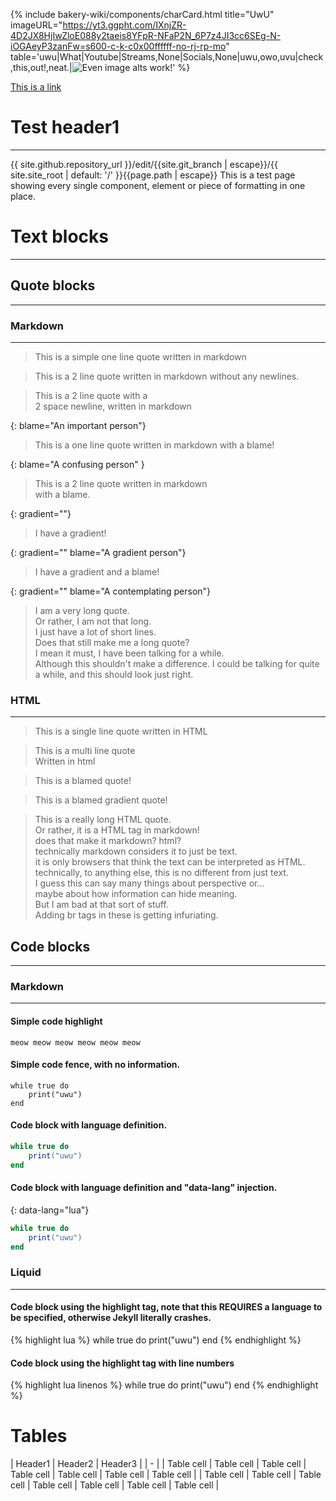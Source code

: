 {% include bakery-wiki/components/charCard.html title="UwU" imageURL="https://yt3.ggpht.com/IXnjZR-4D2JX8HjIwZloE088y2taeis8YFpR-NFaP2N_6P7z4JI3cc6SEg-N-iOGAeyP3zanFw=s600-c-k-c0x00ffffff-no-rj-rp-mo" table='uwu|What|Youtube|Streams,None|Socials,None|uwu,owo,uvu|check,this,out!,neat.|<img src="https://s3-eu-west-2.amazonaws.com/photos.thearticle.com/app/production/articles/2839/cover_desktop_the-rise-and-fall-of-the-fax-machine.jpg" title="Spooky." alt="Even image alts work!">' %}

[This is a link](example)  
# Test header1
---
{{ site.github.repository_url }}/edit/{{site.git_branch | escape}}/{{ site.site_root | default: '/' }}{{page.path | escape}}
This is a test page showing every single component, element or piece of formatting in one place.

# Text blocks
---
## Quote blocks
---
### Markdown
---
> This is a simple one line quote written in markdown

> This is a 2 line quote
> written in markdown without any newlines.

> This is a 2 line quote with a  
> 2 space newline, written in markdown

{: blame="An important person"}
> This is a one line quote written in markdown with a blame!

{: blame="A confusing person" }
> This is a 2 line quote written in markdown  
> with a blame.

{: gradient=""}
> I have a gradient!

{: gradient="" blame="A gradient person"}
> I have a gradient and a blame!

{: gradient="" blame="A contemplating person"}
> I am a very long quote.  
> Or rather, I am not that long.  
> I just have a lot of short lines.  
> Does that still make me a long quote?  
> I mean it must, I have been talking for a while.  
> Although this shouldn't make a difference.
> I could be talking for quite a while, and this should look just right.

### HTML
---
<blockquote>This is a single line quote written in HTML</blockquote>
<blockquote>This is a multi line quote<br>Written in html</blockquote>
<blockquote blame="A HTML person">This is a blamed quote!</blockquote>
<blockquote blame="A HTML person, fading away" gradient>This is a blamed gradient quote!</blockquote>
<blockquote blame="A person with a new pespective." >
    This is a really long HTML quote.<br>
    Or rather, it is a HTML tag in markdown!<br>
    does that make it markdown? html?<br>
    technically markdown considers it to just be text.<br>
    it is only browsers that think the text can be interpreted as HTML.<br>
    technically, to anything else, this is no different from just text.<br>
    I guess this can say many things about perspective or...<br>
    maybe about how information can hide meaning.<br>
    But I am bad at that sort of stuff.<br>
    Adding br tags in these is getting infuriating.<br>
</blockquote>

## Code blocks
---
### Markdown
---
#### Simple code highlight
`meow meow meow meow meow meow`

#### Simple code fence, with no information.
```
while true do
    print("uwu")
end
```

#### Code block with language definition.
```lua
while true do
    print("uwu")
end
```

#### Code block with language definition and "data-lang" injection.
{: data-lang="lua"}
```lua
while true do
    print("uwu")
end
```
### Liquid
---
#### Code block using the highlight tag, note that this REQUIRES a language to be specified, otherwise Jekyll literally crashes.
{% highlight lua %}
while true do
    print("uwu")
end
{% endhighlight %}

#### Code block using the highlight tag with line numbers
{% highlight lua linenos %}
while true do
    print("uwu")
end
{% endhighlight %}

# Tables

| Header1   | Header2 | Header3 |
| - |
| Table cell | Table cell | Table cell | Table cell | Table cell | Table cell | Table cell |
| Table cell | Table cell | Table cell | Table cell | Table cell | Table cell | Table cell |